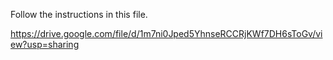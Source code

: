 Follow the instructions in this file.

https://drive.google.com/file/d/1m7ni0Jped5YhnseRCCRjKWf7DH6sToGv/view?usp=sharing
